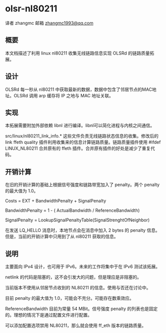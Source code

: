 # olsr-nl80211

译者 zhangmc 邮箱 zhangmc1993@qq.com

## 概要

本文档描述了利用 linux nl80211 收集无线链路信息实现 OLSRd 的链路质量拓展。

## 设计

OLSRd 每一秒从 nl80211 中获取最新的数据，数据中包含了邻居节点的MAC地址。OLSRd 调用 arp 缓存将 IP 之地与 MAC 地址关联。

## 实现

本拓展需要附加外部依赖 libnl 进行编译。libnl可以简化进程与内核之间通信。

src/linux/nl80211_link_info.* 这些文件负责无线链路状态信息的收集。修改后的 link ffeth quality 插件利用收集来的信息计算链路质量。链路质量插件使用 #ifdef LINUX_NL80211 合并原有的 ffeth 插件。合并原有插件的好处是减少了重复代码。

## 开销计算

在旧的开销计算的基础上根据信号强度和链路带宽加入了 penalty。两个 penalty 的最大值为 1.0。

Costs = EXT + BandwidthPenalty + SignalPenalty

BandwidthPenalty = 1 - ( ActualBandwidth / ReferenceBandwidth)

SignalPenalty = LookupSignalPenaltyTable(SignalStrenghtOfNeighbor)

在发送 LQ_HELLO 消息时，本地节点会在消息中加入 2 bytes 的 penalty 信息。但是，当前的开销计算中只用到了从 nl80211 获取的信息。

## 说明

主要面向 IPv4 设计，也可用于 IPv6。未来的工作将集中于在 IPv6 测试该拓展。

netlink 的代码是阻塞的，这不会引发大的问题，但是理应是非阻塞的。

当前版本不使用从邻居节点收到的 NL80211 的信息。使用与否还在讨论中。

目前 penalty 的最大值为 1.0，可能会不充分。可能存在数乘效应。

ReferenceBandwidth 目前为常量 54 MBit。信号强度 penalty 的列表也是固定的。理想的情况下是通过配置文件进行配置。

可以添加配置选项禁用 NL80211，那么就会使用 ff_eth 版本的链路质量。